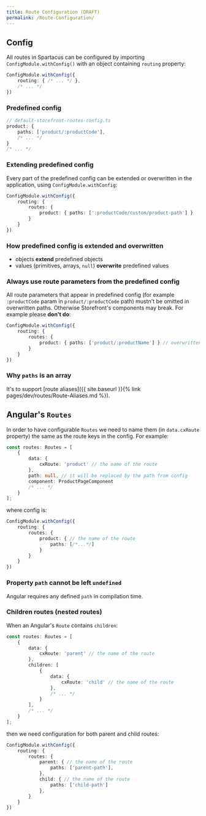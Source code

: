 ```yaml
---
title: Route Configuration (DRAFT)
permalink: /Route-Configuration/
---
```


## Config

All routes in Spartacus can be configured by importing `ConfigModule.withConfig()` with an object containing `routing` property: 

```typescript
ConfigModule.withConfig({
    routing: { /* ... */ },
    /* ... */
})
```

### Predefined config

```typescript
// default-storefront-routes-config.ts
product: { 
    paths: ['product/:productCode'],
    /* ... */
}
/* ... */
```

### Extending predefined config

Every part of the predefined config can be extended or overwritten in the application, using `ConfigModule.withConfig`:

```typescript
ConfigModule.withConfig({
    routing: {
        routes: {
            product: { paths: [':productCode/custom/product-path'] }
        }
    }
})
```

### How predefined config is extended and overwritten

- objects **extend** predefined objects
- values (primitives, arrays, `null`) **overwrite** predefined values

### Always use route parameters from the predefined config

All route parameters that appear in predefined config (for example `:productCode` param in `product/:productCode` path) mustn't be omitted in overwritten paths. Otherwise Storefront's components may break. For example please **don't do**:

```typescript
ConfigModule.withConfig({
    routing: {
        routes: {
            product: { paths: ['product/:productName'] } // overwritten without :productCode
        }
    }
})
```

### Why `paths` is an array

It's to support [route aliases]({{ site.baseurl }}{% link pages/dev/routes/Route-Aliases.md %}).

## Angular's `Routes`

In order to have configurable `Routes` we need to name them (in `data.cxRoute` property) the same as the route keys in the config. For example:

```typescript
const routes: Routes = [
    {
        data: {
            cxRoute: 'product' // the name of the route
        },
        path: null, // it will be replaced by the path from config
        component: ProductPageComponent
        /* ... */
    }
];
```

where config is:

```typescript
ConfigModule.withConfig({
    routing: {
        routes: {
            product: { // the name of the route
                paths: [/*...*/]
            }
        }
    }
})
```

### Property `path` cannot be left `undefined`

Angular requires any defined `path` in compilation time.

### Children routes (nested routes)

When an Angular's `Route` contains `children`:

```typescript
const routes: Routes = [
    {
        data: {
            cxRoute: 'parent' // the name of the route
        },
        children: [
            {
                data: {
                    cxRoute: 'child' // the name of the route
                },
                /* ... */
            }
        ],
        /* ... */
    }
];
```

then we need configuration for both parent and child routes:

```typescript
ConfigModule.withConfig({
    routing: {
        routes: {
            parent: { // the name of the route
                paths: ['parent-path'],
            },
            child: { // the name of the route
                paths: ['child-path']
            },
        }
    }
})
```
